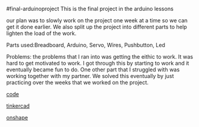 #final-arduinoproject
This is the final project in the arduino lessons 

our plan was to slowly work on the project one week at a time so we can get it done earlier. We also split up the project into different parts to help lighten the load of the work.  

Parts used:Breadboard, Arduino, Servo, Wires, Pushbutton, Led

Problems: the problems that I ran into was getting the eithic to work. It was hard to get motivated to work. I got through this by starting to work and it eventually became fun to do. One other part that I struggled with was working together with my partner. We solved this eventually by just practicing over the weeks that we worked on the project.

[code](https://create.arduino.cc/editor/whunt29a/40efa559-dfd3-461b-b00e-44b984502a94)

[tinkercad](https://www.tinkercad.com/things/98E69A7rMJJ-daring-jarv-fyyran/editel?tenant=circuits)

[onshape](https://cvilleschools.onshape.com/documents/a6e69702b5654e9ad5834f81/w/5ddfcf88c20078fe5a572608/e/a11a6f62de05dd6e48f1747c)

